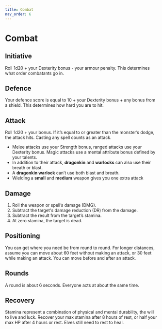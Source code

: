 ```yaml
---
title: Combat
nav_order: 6
---
```


# Combat

## Initiative
Roll 1d20 + your Dexterity bonus - your armour penalty. This determines what order combatants go in.

## Defence
Your defence score is equal to 10 + your Dexterity bonus + any bonus from a shield. This determines how hard you are to hit.

## Attack
Roll 1d20 + your bonus. If it’s equal to or greater than the monster’s dodge, the attack hits. Casting any spell counts as an attack.
* Melee attacks use your Strength bonus, ranged attacks use your Dexterity bonus. Magic attacks use a mental attribute bonus defined by your talents.
* In addition to their attack, **dragonkin** and **warlocks** can also use their breath or blast.
* A **dragonkin warlock** can’t use both blast and breath.
* Wielding a **small** and **medium** weapon gives you one extra attack

## Damage
1. Roll the weapon or spell’s damage (DMG).
2. Subtract the target's damage reduction (DR) from the damage.
3. Subtract the result from the target’s stamina.
4. At zero stamina, the target is dead.

## Positioning
You can get where you need be from round to round. For longer distances, assume you can move about 60 feet without making an attack, or 30 feet while making an attack. You can move before and after an attack.

## Rounds
A round is about 6 seconds. Everyone acts at about the same time.

## Recovery
Stamina represent a combination of physical and mental durability, the will to live and luck. Recover your max stamina after 8 hours of rest, or half your max HP after 4 hours or rest. Elves still need to rest to heal.

